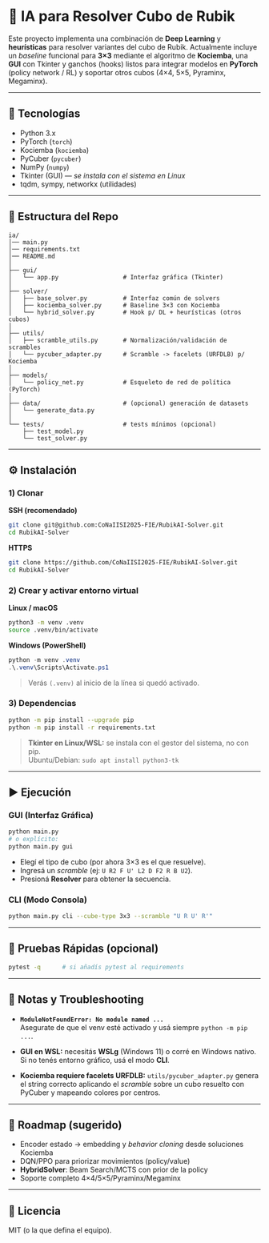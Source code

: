 # 🧩 IA para Resolver Cubo de Rubik

Este proyecto implementa una combinación de **Deep Learning** y **heurísticas** para resolver variantes del cubo de Rubik. 
Actualmente incluye un *baseline* funcional para **3×3** mediante el algoritmo de **Kociemba**, una **GUI** con Tkinter y
ganchos (hooks) listos para integrar modelos en **PyTorch** (policy network / RL) y soportar otros cubos (4×4, 5×5, Pyraminx, Megaminx).


---

## 🚀 Tecnologías

- Python 3.x
- PyTorch (`torch`)
- Kociemba (`kociemba`)
- PyCuber (`pycuber`)
- NumPy (`numpy`)
- Tkinter (GUI) — *se instala con el sistema en Linux*
- tqdm, sympy, networkx (utilidades)

---

## 📂 Estructura del Repo

```
ia/
│── main.py
│── requirements.txt
│── README.md
│
├── gui/
│   └── app.py                  # Interfaz gráfica (Tkinter)
│
├── solver/
│   ├── base_solver.py          # Interfaz común de solvers
│   ├── kociemba_solver.py      # Baseline 3×3 con Kociemba
│   └── hybrid_solver.py        # Hook p/ DL + heurísticas (otros cubos)
│
├── utils/
│   ├── scramble_utils.py       # Normalización/validación de scrambles
│   └── pycuber_adapter.py      # Scramble -> facelets (URFDLB) p/ Kociemba
│
├── models/
│   └── policy_net.py           # Esqueleto de red de política (PyTorch)
│
├── data/                       # (opcional) generación de datasets
│   └── generate_data.py
│
└── tests/                      # tests mínimos (opcional)
    ├── test_model.py
    └── test_solver.py
```

---

## ⚙️ Instalación

### 1) Clonar

**SSH (recomendado)**
```bash
git clone git@github.com:CoNaIISI2025-FIE/RubikAI-Solver.git
cd RubikAI-Solver
```

**HTTPS**
```bash
git clone https://github.com/CoNaIISI2025-FIE/RubikAI-Solver.git
cd RubikAI-Solver
```

### 2) Crear y activar entorno virtual

**Linux / macOS**
```bash
python3 -m venv .venv
source .venv/bin/activate
```

**Windows (PowerShell)**
```powershell
python -m venv .venv
.\.venv\Scripts\Activate.ps1
```

> Verás `(.venv)` al inicio de la línea si quedó activado.

### 3) Dependencias

```bash
python -m pip install --upgrade pip
python -m pip install -r requirements.txt
```

> **Tkinter en Linux/WSL:** se instala con el gestor del sistema, no con pip.  
> Ubuntu/Debian: `sudo apt install python3-tk`

---

## ▶️ Ejecución

### GUI (Interfaz Gráfica)
```bash
python main.py
# o explícito:
python main.py gui
```
- Elegí el tipo de cubo (por ahora 3×3 es el que resuelve).
- Ingresá un *scramble* (ej: `U R2 F U' L2 D F2 R B U2`).
- Presioná **Resolver** para obtener la secuencia.

### CLI (Modo Consola)
```bash
python main.py cli --cube-type 3x3 --scramble "U R U' R'"
```

---

## 🧪 Pruebas Rápidas (opcional)

```bash
pytest -q      # si añadís pytest al requirements
```

---

## 🔧 Notas y Troubleshooting

- **`ModuleNotFoundError: No module named ...`**  
  Asegurate de que el venv esté activado y usá siempre `python -m pip ...`.

- **GUI en WSL:** necesitás **WSLg** (Windows 11) o corré en Windows nativo.  
  Si no tenés entorno gráfico, usá el modo **CLI**.

- **Kociemba requiere facelets URFDLB:** `utils/pycuber_adapter.py` genera el string correcto
  aplicando el *scramble* sobre un cubo resuelto con PyCuber y mapeando colores por centros.

---

## 🧠 Roadmap (sugerido)

- Encoder estado → embedding y *behavior cloning* desde soluciones Kociemba
- DQN/PPO para priorizar movimientos (policy/value)
- **HybridSolver**: Beam Search/MCTS con prior de la policy
- Soporte completo 4×4/5×5/Pyraminx/Megaminx

---

## 📄 Licencia

MIT (o la que defina el equipo).

